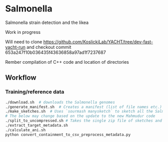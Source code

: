 # Salmonella
Salmonella strain detection and the likea

Work in progress


Will need to clone https://github.com/KoslickiLab/YACHT/tree/dev-fast-yacht-run
and checkout commit 653a247f10b036435f43636858a97ad1f7237687

Rember compilation of C++ code
and location of directories


## Workflow

### Training/reference data
```bash
./download.sh  # downloads the Salmonella genomes
./generate_manifest.sh  # Creates a manifest (list of file names etc.) in prep for `sourmash manysketch` 
./make_sketches.sh  # Uses `sourmash manysketch` to sketch all the Salmonella genomes
# The below may change based on the update to the new Mahmudur code
./split_to_uncompressed.sh # Takes the single zip file of sketches and turns it into a bunch of individual, uncompressed signatures
./extract_target_metadata.sh 
./calculate_ani.sh
python convert_containment_to_csv_preprocess_metadata.py

```